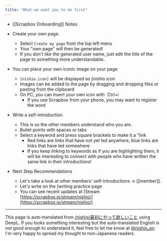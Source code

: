 ```yaml
---
title: "What we want you to do first"
---
```


- [[Scrapbox Onboarding]] Notes


- Create your own page.
    - Select `Create my page` from the top left menu
    - Your "own page" will then be generated!
    - If you don't like the generated user name, just edit the title of the page to something more understandable.

- You can place your own iconic image on your page
    - `[nishio.icon]` will be displayed as [nishio.icon
    - Images can be added to the page by dragging and dropping files or pasting from the clipboard
    - On PC, you can insert your own icon with `Ctrl+i
        - If you use Scrapbox from your phone, you may want to register the word

- Write a self-introduction.
    - This is so the other members understand who you are.
    - Bullet points with spaces or tabs
    - Select a keyword and press square brackets to make it a "link
        - Red links are links that have not yet led anywhere, blue links are links that have led somewhere
        - If you keep linking to keywords as if you are highlighting them, it will be interesting to connect with people who have written the same link in their introductions!

- Next Step Recommendations
    - Let's take a look at other members' self-introductions -> [[member]].
    - Let's write on the [writing practice page
    - You can see recent updates at [Stream [https://scrapbox.io/stream/nishio/](https://scrapbox.io/stream/nishio/)


---
This page is auto-translated from [/nishio/最初にやって欲しいこと](https://scrapbox.io/nishio/最初にやって欲しいこと) using DeepL. If you looks something interesting but the auto-translated English is not good enough to understand it, feel free to let me know at [@nishio_en](https://twitter.com/nishio_en). I'm very happy to spread my thought to non-Japanese readers.